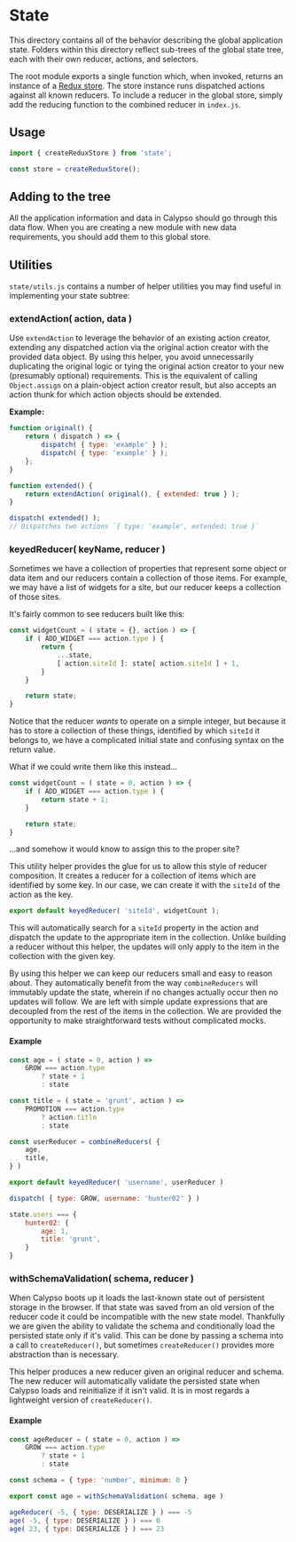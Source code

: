 State
=====

This directory contains all of the behavior describing the global application state. Folders within this directory reflect sub-trees of the global state tree, each with their own reducer, actions, and selectors.

The root module exports a single function which, when invoked, returns an instance of a [Redux store](http://redux.js.org/docs/basics/Store.html). The store instance runs dispatched actions against all known reducers. To include a reducer in the global store, simply add the reducing function to the combined reducer in `index.js`.

## Usage

```js
import { createReduxStore } from 'state';

const store = createReduxStore();
```

## Adding to the tree

All the application information and data in Calypso should go through this data flow. When you are creating a new module with new data requirements, you should add them to this global store.

## Utilities

`state/utils.js` contains a number of helper utilities you may find useful in implementing your state subtree:

### extendAction( action, data )

Use `extendAction` to leverage the behavior of an existing action creator, extending any dispatched action via the original action creator with the provided data object. By using this helper, you avoid unnecessarily duplicating the original logic or tying the original action creator to your new (presumably optional) requirements. This is the equivalent of calling `Object.assign` on a plain-object action creator result, but also accepts an action thunk for which action objects should be extended.

__Example:__

```js
function original() {
	return ( dispatch ) => {
		dispatch( { type: 'example' } );
		dispatch( { type: 'example' } );
	};
}

function extended() {
	return extendAction( original(), { extended: true } );
}

dispatch( extended() );
// Dispatches two actions `{ type: 'example', extended: true }`
```

### keyedReducer( keyName, reducer )

Sometimes we have a collection of properties that represent some object or data item and our reducers contain a collection of those items.
For example, we may have a list of widgets for a site, but our reducer keeps a collection of those sites.

It's fairly common to see reducers built like this:

```js
const widgetCount = ( state = {}, action ) => {
	if ( ADD_WIDGET === action.type ) {
		return {
			...state,
			[ action.siteId ]: state[ action.siteId ] + 1,
		}
	}

	return state;
}
```

Notice that the reducer _wants_ to operate on a simple integer, but because it has to store a collection of these things, identified by which `siteId` it belongs to, we have a complicated initial state and confusing syntax on the return value.

What if we could write them like this instead…

```js
const widgetCount = ( state = 0, action ) => {
	if ( ADD_WIDGET === action.type ) {
		return state + 1;
	}

	return state;
}
```

…and somehow it would know to assign this to the proper site?

This utility helper provides the glue for us to allow this style of reducer composition. It creates a reducer for a collection of items which are identified by some key. In our case, we can create it with the `siteId` of the action as the key.

```js
export default keyedReducer( 'siteId', widgetCount );
```

This will automatically search for a `siteId` property in the action and dispatch the update to the appropriate item in the collection.
Unlike building a reducer without this helper, the updates will only apply to the item in the collection with the given key.

By using this helper we can keep our reducers small and easy to reason about.
They automatically benefit from the way `combineReducers` will immutably update the state, wherein if no changes actually occur then no updates will follow.
We are left with simple update expressions that are decoupled from the rest of the items in the collection.
We are provided the opportunity to make straightforward tests without complicated mocks.

#### Example

```js
const age = ( state = 0, action ) =>
    GROW === action.type
        ? state + 1
        : state

const title = ( state = 'grunt', action ) =>
    PROMOTION === action.type
        ? action.title
        : state

const userReducer = combineReducers( {
    age,
    title,
} )

export default keyedReducer( 'username', userReducer )

dispatch( { type: GROW, username: 'hunter02' } )

state.users === {
    hunter02: {
        age: 1,
        title: 'grunt',
    }
}
```

### withSchemaValidation( schema, reducer )

When Calypso boots up it loads the last-known state out of persistent storage in the browser.
If that state was saved from an old version of the reducer code it could be incompatible with the new state model.
Thankfully we are given the ability to validate the schema and conditionally load the persisted state only if it's valid.
This can be done by passing a schema into a call to `createReducer()`, but sometimes `createReducer()` provides more abstraction than is necessary.

This helper produces a new reducer given an original reducer and schema.
The new reducer will automatically validate the persisted state when Calypso loads and reinitialize if it isn't valid.
It is in most regards a lightweight version of `createReducer()`.

#### Example

```js
const ageReducer = ( state = 0, action ) =>
	GROW === action.type
		? state + 1
		: state

const schema = { type: 'number', minimum: 0 }

export const age = withSchemaValidation( schema, age )

ageReducer( -5, { type: DESERIALIZE } ) === -5
age( -5, { type: DESERIALIZE } ) === 0
age( 23, { type: DESERIALIZE } ) === 23
```
